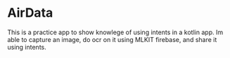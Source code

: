 # AirData
This is a practice app to show knowlege of using intents in a kotlin app. Im able to capture an image, do ocr on it using MLKIT firebase, and share it using intents.
